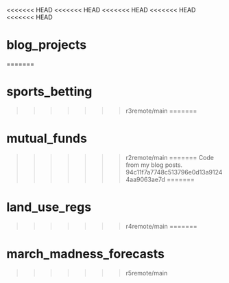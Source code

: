 <<<<<<< HEAD
<<<<<<< HEAD
<<<<<<< HEAD
<<<<<<< HEAD
<<<<<<< HEAD
# blog_projects
=======
# sports_betting
>>>>>>> r3remote/main
=======
# mutual_funds
>>>>>>> r2remote/main
=======
Code from my blog posts.
>>>>>>> 94c11f7a7748c513796e0d13a91244aa9063ae7d
=======
# land_use_regs
>>>>>>> r4remote/main
=======
# march_madness_forecasts
>>>>>>> r5remote/main
